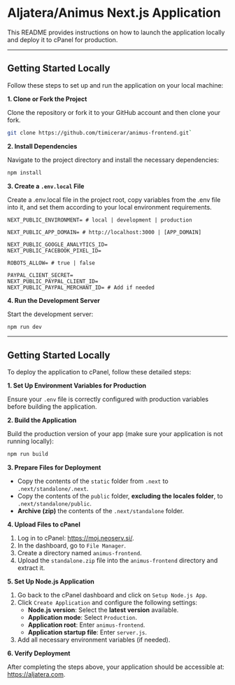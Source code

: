 # Aljatera/Animus Next.js Application

This README provides instructions on how to launch the application locally and deploy it to cPanel for production.

----

## Getting Started Locally

Follow these steps to set up and run the application on your local machine:

**1. Clone or Fork the Project**

Clone the repository or fork it to your GitHub account and then clone your fork.

```bash
git clone https://github.com/timicerar/animus-frontend.git`
```

**2. Install Dependencies**

Navigate to the project directory and install the necessary dependencies:

```bash
npm install
```

**3. Create a `.env.local` File**

Create a .env.local file in the project root, copy variables from the .env file into it, and set them according to your local environment requirements.

```
NEXT_PUBLIC_ENVIRONMENT= # local | development | production

NEXT_PUBLIC_APP_DOMAIN= # http://localhost:3000 | [APP_DOMAIN]

NEXT_PUBLIC_GOOGLE_ANALYTICS_ID=
NEXT_PUBLIC_FACEBOOK_PIXEL_ID=

ROBOTS_ALLOW= # true | false

PAYPAL_CLIENT_SECRET=
NEXT_PUBLIC_PAYPAL_CLIENT_ID=
NEXT_PUBLIC_PAYPAL_MERCHANT_ID= # Add if needed
```

**4. Run the Development Server**

Start the development server:

```bash
npm run dev
```

----

## Getting Started Locally

To deploy the application to cPanel, follow these detailed steps:

**1. Set Up Environment Variables for Production**

Ensure your `.env` file is correctly configured with production variables before building the application.

**2. Build the Application**

Build the production version of your app (make sure your application is not running locally):

```bash
npm run build
```

**3. Prepare Files for Deployment**

- Copy the contents of the `static` folder from `.next` to `.next/standalone/.next`.
- Copy the contents of the `public` folder, **excluding the locales folder**, to `.next/standalone/public`.
- **Archive (zip)** the contents of the `.next/standalone` folder.

**4. Upload Files to cPanel**

1. Log in to cPanel: https://moj.neoserv.si/.
2. In the dashboard, go to `File Manager`.
3. Create a directory named `animus-frontend`.
4. Upload the `standalone.zip` file into the `animus-frontend` directory and extract it.

**5. Set Up Node.js Application**

1. Go back to the cPanel dashboard and click on `Setup Node.js App`.
2. Click `Create Application` and configure the following settings:
   - **Node.js version**: Select the **latest version** available.
   - **Application mode**: Select `Production`.
   - **Application root**: Enter `animus-frontend`.
   - **Application startup file**: Enter `server.js`.
3. Add all necessary environment variables (if needed).

**6. Verify Deployment**

After completing the steps above, your application should be accessible at:
https://aljatera.com.